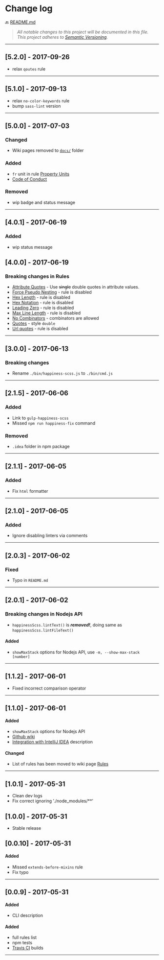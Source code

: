 # Change log

:back: [README.md](./README.md)

> _All notable changes to this project will be documented in this file._  
> _This project adheres to [Semantic Versioning](http://semver.org/)._

---

## [5.2.0] - 2017-09-26

- relax `qoutes` rule

---

## [5.1.0] - 2017-09-13

- relax `no-color-keywords` rule
- bump `sass-lint` version

---

## [5.0.0] - 2017-07-03

### Changed

- Wiki pages removed to [`docs/`](https://github.com/dutchenkoOleg/happiness-scss/blob/master/docs/) folder

### Added

- `fr` unit in rule [Property Units](https://github.com/dutchenkoOleg/happiness-scss/blob/master/docs/Rules.md#property-units)
- [Code of Conduct](https://github.com/dutchenkoOleg/happiness-scss/blob/master/CODE_OF_CONDUCT.md)

### Removed

- wip badge and status message

---

## [4.0.1] - 2017-06-19

### Added

- wip status message

## [4.0.0] - 2017-06-19

### Breaking changes in Rules

- [Attribute Quotes](https://github.com/dutchenkoOleg/happiness-scss/wiki/Rules#attribute-quotes) - Use ~~single~~ double quotes in attribute values.
- [Force Pseudo Nesting](https://github.com/dutchenkoOleg/happiness-scss/wiki/Rules#force-pseudo-nesting) - rule is disabled
- [Hex Length](https://github.com/dutchenkoOleg/happiness-scss/wiki/Rules#hex-length) - rule is disabled
- [Hex Notation](https://github.com/dutchenkoOleg/happiness-scss/wiki/Rules#hex-notation) - rule is disabled
- [Leading Zero](https://github.com/dutchenkoOleg/happiness-scss/wiki/Rules#leading-zero) - rule is disabled
- [Max Line Length](https://github.com/dutchenkoOleg/happiness-scss/wiki/Rules#max-line-length) - rule is disabled
- [No Combinators](https://github.com/dutchenkoOleg/happiness-scss/wiki/Rules#no-combinators) - combinators are allowed
- [Quotes](https://github.com/dutchenkoOleg/happiness-scss/wiki/Rules#quotes) - style `double`
- [Url quotes](https://github.com/dutchenkoOleg/happiness-scss/wiki/Rules#url-quotes) - rule is disabled

---

## [3.0.0] - 2017-06-13

### Breaking changes

- Rename `./bin/happiness-scss.js` to `./bin/cmd.js`

---

## [2.1.5] - 2017-06-06

### Added

- Link to `gulp-happiness-scss`
- Missed `npm run happiness-fix` command

### Removed

- `.idea` folder in npm package

---

## [2.1.1] - 2017-06-05

### Added

- Fix `html` formatter

---

## [2.1.0] - 2017-06-05

### Added

- Ignore disabling linters via comments

---

## [2.0.3] - 2017-06-02

### Fixed

- Typo in `README.md`

---

## [2.0.1] - 2017-06-02

### Breaking changes in Nodejs API

- `happinessScss.lintText()` is ***removed!***, doing same as `happinessScss.lintFileText()`

#### Added

- `showMaxStack` options for Nodejs API, use `-m, --show-max-stack [number]`

---

## [1.1.2] - 2017-06-01

- Fixed incorrect comparison operator

---

## [1.1.0] - 2017-06-01

#### Added

- `showMaxStack` options for Nodejs API
- [Github wiki](https://github.com/dutchenkoOleg/happiness-scss/wiki)
- [Integration with IntelliJ IDEA](https://github.com/dutchenkoOleg/happiness-scss/wiki/Integration-with-IntelliJ-IDEA) description

#### Changed

- List of rules has been moved to wiki page [Rules](https://github.com/dutchenkoOleg/happiness-scss/wiki/Rules)

---

## [1.0.1] - 2017-05-31

- Clean dev logs
- Fix correct ignoring './node_modules/**'

## [1.0.0] - 2017-05-31

- Stable release

## [0.0.10] - 2017-05-31

#### Added

- Missed `extends-before-mixins` rule
- Fix typo

---

## [0.0.9] - 2017-05-31

#### Added

- CLI description

#### Added
- full rules list
- npm tests
- [Travis CI](https://travis-ci.org/dutchenkoOleg/gulp-not-supported-file) builds

---
